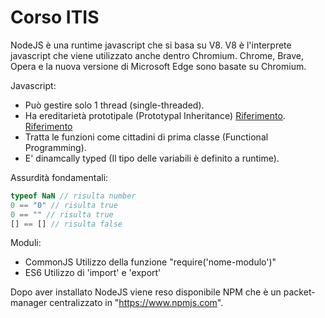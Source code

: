 # Corso ITIS
NodeJS è una runtime javascript che si basa su V8.
V8 è l'interprete javascript che viene utilizzato anche dentro Chromium.
Chrome, Brave, Opera e la nuova versione di Microsoft Edge sono basate su Chromium.

Javascript:
- Può gestire solo 1 thread (single-threaded).
- Ha ereditarietà prototipale (Prototypal Inheritance)
   [Riferimento](https://javascript.info/prototype-inheritance).
   [Riferimento](https://developer.mozilla.org/en-US/docs/Web/JavaScript/Inheritance_and_the_prototype_chain)
- Tratta le funzioni come cittadini di prima classe (Functional Programming).
- E' dinamcally typed (Il tipo delle variabili è definito a runtime).

Assurdità fondamentali:
```javascript
typeof NaN // risulta number
0 == "0" // risulta true
0 == "" // risulta true
[] == [] // risulta false
```

Moduli:
- CommonJS
   Utilizzo della funzione "require('nome-modulo')"
- ES6
   Utilizzo di 'import' e 'export'

Dopo aver installato NodeJS viene reso disponibile NPM che è un packet-manager centralizzato in "https://www.npmjs.com".

